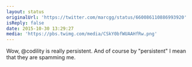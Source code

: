 ```yaml
---
layout: status
originalUrl: 'https://twitter.com/marcgg/status/660086110886993920'
isReply: false
date: 2015-10-30 13:29:27
media: 'https://pbs.twimg.com/media/CSkY0bfWUAAHfRw.png'
---
```


Wow, @codility is really persistent. And of course by "persistent" I mean that they are spamming me. 
